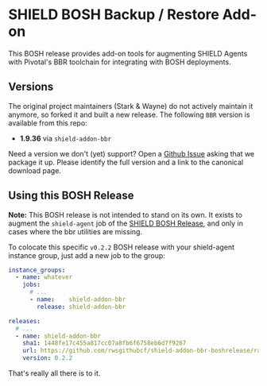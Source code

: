# SHIELD BOSH Backup / Restore Add-on

This BOSH release provides add-on tools for augmenting SHIELD
Agents with Pivotal's BBR toolchain for integrating with
BOSH deployments.

## Versions

The original project maintainers (Stark & Wayne) do not actively maintain it anymore, so forked it and built a new release.
The following `BBR` version is available from this repo:

 - **1.9.36** via `shield-addon-bbr`

Need a version we don't (yet) support?  Open a [Github Issue][bug]
asking that we package it up.  Please identify the full version
and a link to the canonical download page.

## Using this BOSH Release

**Note:** This BOSH release is not intended to stand on its own.
It exists to augment the `shield-agent` job of the [SHIELD BOSH
Release][owner], and only in cases where the bbr utilities are
missing.

To colocate this specific `v0.2.2` BOSH release with your shield-agent instance
group, just add a new job to the group:

```yaml
instance_groups:
  - name: whatever
    jobs:
      # ...
      - name:    shield-addon-bbr
        release: shield-addon-bbr

releases:
  # ...  
  - name: shield-addon-bbr    
    sha1: 1448fe17c455a817cc07a8fb6f6758eb6d7f9267
    url: https://github.com/rwsgithubcf/shield-addon-bbr-boshrelease/raw/master/releases/download/v0.2.2/shield-addon-bbr-0.2.2.tgz    
    version: 0.2.2
```

That's really all there is to it.

[bug]: https://github.com/rwsgithubcf/shield-addon-bbr-boshrelease/issues
[owner]:   https://github.com/starkandwayne/shield-boshrelease
